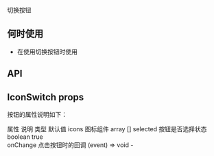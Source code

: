 <!--
 * @Author: wuhongjun
 * @Date: 2021-05-10 13:38:44
 * @LastEditors: wuhongjun
 * @LastEditTime: 2021-05-10 17:26:46
-->

切换按钮

## 何时使用

- 在使用切换按钮时使用

## API

## IconSwitch props

按钮的属性说明如下：

属性 说明 类型 默认值
icons 图标组件 array []
selected 按钮是否选择状态 boolean true  
onChange 点击按钮时的回调 (event) => void -
